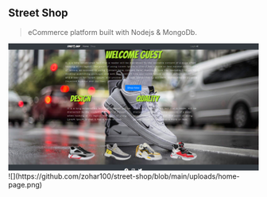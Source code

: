 ## Street Shop

> eCommerce platform built with Nodejs & MongoDb.


<img src="uploads/home-page.png"/>
![](https://github.com/zohar100/street-shop/blob/main/uploads/home-page.png)
